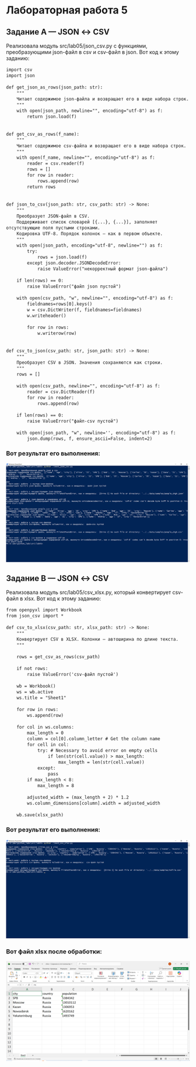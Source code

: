 # Лабораторная работа 5
## Задание A — JSON ↔ CSV
Реализовала модуль src/lab05/json_csv.py с функциями, преобразующими json-файл в csv и csv-файл в json.
Вот код к этому заданию:
```
import csv
import json      

def get_json_as_rows(json_path: str):
    """
    Читает содержимое json-файла и возвращает его в виде набора строк.
    """
    with open(json_path, newline="", encoding="utf-8") as f:
        return json.load(f)
    

def get_csv_as_rows(f_name):
    """
    Читает содержимое csv-файла и возвращает его в виде набора строк.
    """
    with open(f_name, newline="", encoding="utf-8") as f:
        reader = csv.reader(f)
        rows = []
        for row in reader:
            rows.append(row)
        return rows 

    
def json_to_csv(json_path: str, csv_path: str) -> None:
    """
    Преобразует JSON-файл в CSV.
    Поддерживает список словарей [{...}, {...}], заполняет отсутствующие поля пустыми строками.
    Кодировка UTF-8. Порядок колонок — как в первом объекте.
    """
    with open(json_path, encoding="utf-8", newline="") as f:
        try:
            rows = json.load(f)
        except json.decoder.JSONDecodeError:
            raise ValueError("некорректный формат json-файла")
        
    if len(rows) == 0:
        raise ValueError("файл json пустой")
    
    with open(csv_path, "w", newline="", encoding="utf-8") as f:
        fieldnames=rows[0].keys()
        w = csv.DictWriter(f, fieldnames=fieldnames)
        w.writeheader()

        for row in rows:
            w.writerow(row)


def csv_to_json(csv_path: str, json_path: str) -> None:
    """
    Преобразует CSV в JSON. Значения сохраняются как строки.
    """
    rows = []
    
    with open(csv_path, newline="", encoding="utf-8") as f:
        reader = csv.DictReader(f)
        for row in reader:
            rows.append(row)

    if len(rows) == 0:
        raise ValueError("файл-csv пустой")

    with open(json_path, "w", newline='', encoding="utf-8") as f:
        json.dump(rows, f, ensure_ascii=False, indent=2)
```
### Вот результат его выполнения:

![скриншот выполения тест-кейсов для задания A](../../images/lab05/img01.png)

## Задание B — JSON ↔ CSV

Реализовала модуль src/lab05/csv_xlsx.py, который конвертирует csv-файл в xlsx.
Вот код к этому заданию:

```
from openpyxl import Workbook
from json_csv import *

def csv_to_xlsx(csv_path: str, xlsx_path: str) -> None:
    """
    Конвертирует CSV в XLSX. Колонки — автоширина по длине текста.
    """

    rows = get_csv_as_rows(csv_path)

    if not rows:
        raise ValueError('csv-файл пустой')

    wb = Workbook()
    ws = wb.active
    ws.title = "Sheet1"

    for row in rows:
        ws.append(row)

    for col in ws.columns:
        max_length = 0
        column = col[0].column_letter # Get the column name
        for cell in col:
            try: # Necessary to avoid error on empty cells
                if len(str(cell.value)) > max_length:
                    max_length = len(str(cell.value))
            except:
                pass
        if max_length < 8:
            max_length = 8

        adjusted_width = (max_length + 2) * 1.2
        ws.column_dimensions[column].width = adjusted_width

    wb.save(xlsx_path)
```

### Вот результат его выполнения:
![скриншот выполения тест-кейсов для задания B](../../images/lab05/img02.png)

### Вот файл xlsx после обработки:
![xlsx-файл](../../images/lab05/img03.png)